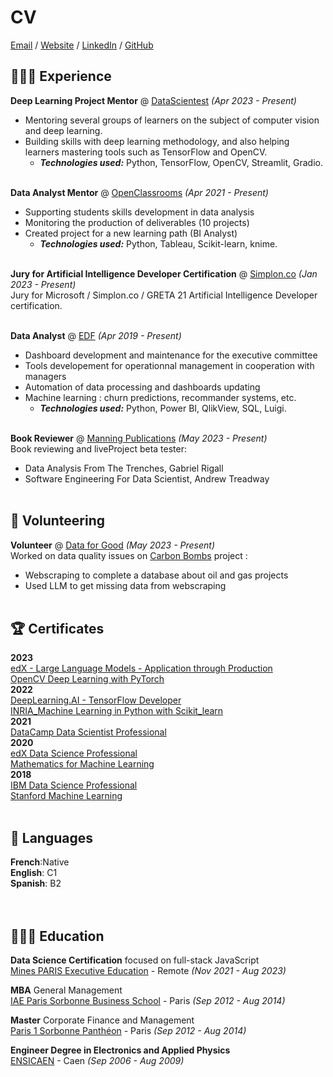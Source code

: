 # CV

[Email](mailto:gael.penessot@data-decision.io) / [Website](https://www.data-decision.io/) / [LinkedIn](https://www.linkedin.com/in/gael-penessot/) / [GitHub](https://github.com/gpenessot/)

## 👩🏼‍💻 Experience

**Deep Learning Project Mentor** @ [DataScientest](https://datascientest.com/) _(Apr 2023 - Present)_ <br>
- Mentoring several groups of learners on the subject of computer vision and deep learning. 
- Building skills with deep learning methodology, and also helping learners mastering tools such as TensorFlow and OpenCV.
  - **_Technologies used:_** Python, TensorFlow, OpenCV, Streamlit, Gradio.
<br><br>

**Data Analyst Mentor** @ [OpenClassrooms](https://openclassrooms.com/) _(Apr 2021 - Present)_ <br>
- Supporting students skills development in data analysis
- Monitoring the production of deliverables (10 projects)
- Created project for a new learning path (BI Analyst)
  - **_Technologies used:_** Python, Tableau, Scikit-learn, knime.
    <br><br>

**Jury for Artificial Intelligence Developer Certification** @ [Simplon.co](https://simplon.co/formation/exploiter-l-ia-dans-le-developpement-d-applications/60#presentation) _(Jan 2023 - Present)_ <br>
Jury for Microsoft / Simplon.co / GRETA 21 Artificial Intelligence Developer certification.
  <br><br>

**Data Analyst** @ [EDF](https://www.edf.fr/) _(Apr 2019 - Present)_ <br> 
- Dashboard development and maintenance for the executive committee
- Tools developement for operationnal management in cooperation with managers
- Automation of data processing and dashboards updating
- Machine learning : churn predictions, recommander systems, etc.
  - **_Technologies used:_** Python, Power BI, QlikView, SQL, Luigi.
<br><br>

**Book Reviewer** @ [Manning Publications](https://www.manning.com/) _(May 2023 - Present)_ <br>
Book reviewing and liveProject beta tester:
- Data Analysis From The Trenches, Gabriel Rigall
- Software Engineering For Data Scientist, Andrew Treadway 
<br><br>

## 📌 Volunteering

**Volunteer** @ [Data for Good](https://dataforgood.fr/) _(May 2023 - Present)_<br>
Worked on data quality issues on [Carbon Bombs](https://github.com/dataforgoodfr/CarbonBombs) project :
  - Webscraping to complete a database about oil and gas projects
  - Used LLM to get missing data from webscraping
  <br><br>

## 🏆 Certificates
**2023**<br>
[edX - Large Language Models - Application through Production](https://github.com/gpenessot/Certificates/blob/master/edX%20-%20Large%20Language%20Models%20-%20Application%20through%20Production.png)<br>
[OpenCV Deep Learning with PyTorch](https://courses.opencv.org/certificates/7e0fb96e887e4770a2076aa2cc22edef)<br>
**2022**<br>
[DeepLearning.AI - TensorFlow Developer](https://github.com/gpenessot/Certificates/blob/master/DeepLearning.AI%20-%20TensorFlow%20Developer.pdf)<br>
[INRIA_Machine Learning in Python with Scikit_learn](https://github.com/gpenessot/Certificates/blob/master/INRIA_Machine%20Learning%20in%20Python%20with%20Scikit_learn.pdf)<br>
**2021**<br>
[DataCamp Data Scientist Professional](https://github.com/gpenessot/Certificates/blob/master/DataCamp_Data_Scientist_Professionnal_Certificate.png)<br>
**2020**<br>
[edX Data Science Professional](https://github.com/gpenessot/Certificates/blob/master/edX_Data_Science_Professional_Certificate.pdf)<br>
[Mathematics for Machine Learning](https://github.com/gpenessot/Certificates/blob/master/Coursera_Mathematics_for_Machine_Learning.pdf)<br>
**2018**<br>
[IBM Data Science Professional](https://github.com/gpenessot/Certificates/blob/master/Coursera_IBM_Data_Science_Professional_Certificate.pdf)<br>
[Stanford Machine Learning](https://github.com/gpenessot/Certificates/blob/master/Coursera_Machine_Learning.pdf)<br><br>

## 💬 Languages

**French**:Native <br>
**English**: C1 <br>
**Spanish**: B2 <br>
<br><br>

## 👩🏼‍🎓 Education

**Data Science Certification** focused on full-stack JavaScript<br>
[Mines PARIS Executive Education](https://datascientest.com/) - Remote _(Nov 2021 - Aug 2023)_ <br>

**MBA** General Management<br>
[IAE Paris Sorbonne Business School](https://www.iae-paris.com/fr) - Paris _(Sep 2012 - Aug 2014)_

**Master** Corporate Finance and Management<br>
[Paris 1 Sorbonne Panthéon](https://www.iae-paris.com/fr) - Paris _(Sep 2012 - Aug 2014)_

**Engineer Degree in Electronics and Applied Physics**<br>
[ENSICAEN](https://www.ensicaen.fr/) - Caen _(Sep 2006 - Aug 2009)_
